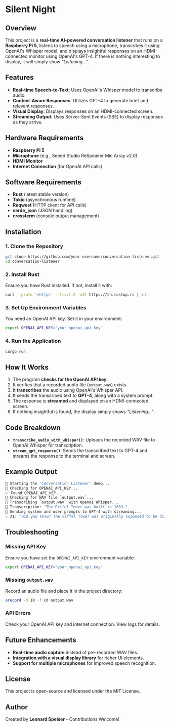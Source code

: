 # Silent Night

## Overview
This project is a **real-time AI-powered conversation listener** that runs on a **Raspberry Pi 5**, listens to speech using a microphone, transcribes it using OpenAI's Whisper model, and displays insightful responses on an HDMI-connected monitor using OpenAI's GPT-4. If there is nothing interesting to display, it will simply show *"Listening..."*.

## Features
- **Real-time Speech-to-Text**: Uses OpenAI's Whisper model to transcribe audio.
- **Context-Aware Responses**: Utilizes GPT-4 to generate brief and relevant responses.
- **Visual Display**: Displays responses on an HDMI-connected screen.
- **Streaming Output**: Uses Server-Sent Events (SSE) to display responses as they arrive.

## Hardware Requirements
- **Raspberry Pi 5**
- **Microphone** (e.g., Seeed Studio ReSpeaker Mic Array v2.0)
- **HDMI Monitor**
- **Internet Connection** (for OpenAI API calls)

## Software Requirements
- **Rust** (latest stable version)
- **Tokio** (asynchronous runtime)
- **Reqwest** (HTTP client for API calls)
- **serde_json** (JSON handling)
- **crossterm** (console output management)

## Installation
### 1. Clone the Repository
```sh
git clone https://github.com/your-username/conversation-listener.git
cd conversation-listener
```

### 2. Install Rust
Ensure you have Rust installed. If not, install it with:
```sh
curl --proto '=https' --tlsv1.2 -sSf https://sh.rustup.rs | sh
```

### 3. Set Up Environment Variables
You need an OpenAI API key. Set it in your environment:
```sh
export OPENAI_API_KEY="your_openai_api_key"
```

### 4. Run the Application
```sh
cargo run
```

## How It Works
1. The program **checks for the OpenAI API key**.
2. It verifies that a recorded audio file (`output.wav`) exists.
3. It **transcribes** the audio using OpenAI's Whisper API.
4. It sends the transcribed text to **GPT-4**, along with a system prompt.
5. The response is **streamed** and displayed on an HDMI-connected screen.
6. If nothing insightful is found, the display simply shows *"Listening..."*.

## Code Breakdown
- **`transcribe_audio_with_whisper()`**: Uploads the recorded WAV file to OpenAI Whisper for transcription.
- **`stream_gpt_response()`**: Sends the transcribed text to GPT-4 and streams the response to the terminal and screen.

## Example Output
```sh
🚀 Starting the 'Conversation Listener' demo...
🔑 Checking for OPENAI_API_KEY...
✅ Found OPENAI_API_KEY.
💾 Checking for WAV file `output.wav`...
📝 Transcribing `output.wav` with OpenAI Whisper...
📜 Transcription: "The Eiffel Tower was built in 1889."
🤖 Sending system and user prompts to GPT-4 with streaming...
💡 AI: "Did you know? The Eiffel Tower was originally supposed to be dismantled after 20 years, but it remained due to its usefulness as a radio tower!"
```

## Troubleshooting
### Missing API Key
Ensure you have set the `OPENAI_API_KEY` environment variable:
```sh
export OPENAI_API_KEY="your_openai_api_key"
```

### Missing `output.wav`
Record an audio file and place it in the project directory:
```sh
arecord -d 10 -f cd output.wav
```

### API Errors
Check your OpenAI API key and internet connection. View logs for details.

## Future Enhancements
- **Real-time audio capture** instead of pre-recorded WAV files.
- **Integration with a visual display library** for richer UI elements.
- **Support for multiple microphones** for improved speech recognition.

## License
This project is open-source and licensed under the MIT License.

## Author
Created by **Leonard Speiser** - Contributions Welcome!

